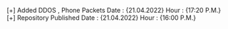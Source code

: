 
[+] Added DDOS , Phone Packets Date : {21.04.2022} Hour : {17:20 P.M.}
[+] Repository Published Date : {21.04.2022} Hour : {16:00 P.M.}
